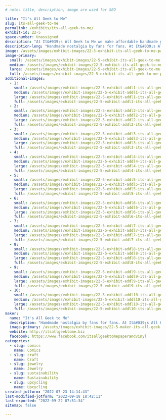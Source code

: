 ```yaml
---
# note: title, description, image are used for SEO

title: "It's All Geek to Me"
slug: its-all-geek-to-me
permalink: /exhibits/its-all-geek-to-me/
exhibit-id: 22-5
space-number: Unassigned
description: "At It&#039;s All Geek to Me we make affordable handmade goods from items that many people might discard."
description-long: "Handmade nostalgia by fans for fans. At It&#039;s All Geek to Me we make affordable handmade goods from items that have been well loved and that many people might discard. We use comics, books, and other paper items to make one of a kind photo frames, notebooks, coasters, and jewelry. Those VHS cassettes you used to watch with your favorite movies? We turn those into pieces of functional lighted art. Even toys and building blocks get a second life in the form of shadow boxes, ornaments, keychains, and jewelry. Those who enjoy pop culture will also love our handmade mini VHS and banned book earrings and keychains."
image: /assets/images/exhibit-images/22-5-exhibit-its-all-geek-to-me-pane-ad-large.PNG
image-primary: 
  small: /assets/images/exhibit-images/22-5-exhibit-its-all-geek-to-me-pane-ad-small.PNG
  medium: /assets/images/exhibit-images/22-5-exhibit-its-all-geek-to-me-pane-ad-medium.PNG
  large: /assets/images/exhibit-images/22-5-exhibit-its-all-geek-to-me-pane-ad-large.PNG
  full: /assets/images/exhibit-images/22-5-exhibit-its-all-geek-to-me-pane-ad-full.PNG
additional-images: 
  - 1:
    small: /assets/images/exhibit-images/22-5-exhibit-addl1-its-all-geek-to-me-3d0a7628-c234-42a7-b8a3-174d10fc69f8-small.JPG
    medium: /assets/images/exhibit-images/22-5-exhibit-addl1-its-all-geek-to-me-3d0a7628-c234-42a7-b8a3-174d10fc69f8-medium.JPG
    large: /assets/images/exhibit-images/22-5-exhibit-addl1-its-all-geek-to-me-3d0a7628-c234-42a7-b8a3-174d10fc69f8-large.JPG
    full: /assets/images/exhibit-images/22-5-exhibit-addl1-its-all-geek-to-me-3d0a7628-c234-42a7-b8a3-174d10fc69f8-full.JPG
  - 2:
    small: /assets/images/exhibit-images/22-5-exhibit-addl2-its-all-geek-to-me-55788341-07ae-461a-9bf4-9b85b08b4492-small.JPG
    medium: /assets/images/exhibit-images/22-5-exhibit-addl2-its-all-geek-to-me-55788341-07ae-461a-9bf4-9b85b08b4492-medium.JPG
    large: /assets/images/exhibit-images/22-5-exhibit-addl2-its-all-geek-to-me-55788341-07ae-461a-9bf4-9b85b08b4492-large.JPG
    full: /assets/images/exhibit-images/22-5-exhibit-addl2-its-all-geek-to-me-55788341-07ae-461a-9bf4-9b85b08b4492-full.JPG
  - 3:
    small: /assets/images/exhibit-images/22-5-exhibit-addl3-its-all-geek-to-me-638b05a9-8542-4997-b2db-77157c17f1ff-small.JPG
    medium: /assets/images/exhibit-images/22-5-exhibit-addl3-its-all-geek-to-me-638b05a9-8542-4997-b2db-77157c17f1ff-medium.JPG
    large: /assets/images/exhibit-images/22-5-exhibit-addl3-its-all-geek-to-me-638b05a9-8542-4997-b2db-77157c17f1ff-large.JPG
    full: /assets/images/exhibit-images/22-5-exhibit-addl3-its-all-geek-to-me-638b05a9-8542-4997-b2db-77157c17f1ff-full.JPG
  - 4:
    small: /assets/images/exhibit-images/22-5-exhibit-addl4-its-all-geek-to-me-661368888-small.jpeg
    medium: /assets/images/exhibit-images/22-5-exhibit-addl4-its-all-geek-to-me-661368888-medium.jpeg
    large: /assets/images/exhibit-images/22-5-exhibit-addl4-its-all-geek-to-me-661368888-large.jpeg
    full: /assets/images/exhibit-images/22-5-exhibit-addl4-its-all-geek-to-me-661368888-full.jpeg
  - 5:
    small: /assets/images/exhibit-images/22-5-exhibit-addl5-its-all-geek-to-me-a0dbf423-91f7-4b39-93ca-f2d511173908-small.JPG
    medium: /assets/images/exhibit-images/22-5-exhibit-addl5-its-all-geek-to-me-a0dbf423-91f7-4b39-93ca-f2d511173908-medium.JPG
    large: /assets/images/exhibit-images/22-5-exhibit-addl5-its-all-geek-to-me-a0dbf423-91f7-4b39-93ca-f2d511173908-large.JPG
    full: /assets/images/exhibit-images/22-5-exhibit-addl5-its-all-geek-to-me-a0dbf423-91f7-4b39-93ca-f2d511173908-full.JPG
  - 6:
    small: /assets/images/exhibit-images/22-5-exhibit-addl6-its-all-geek-to-me-adf9f49b-08fb-4826-9c4d-5e16ea8a99bd-small.JPG
    medium: /assets/images/exhibit-images/22-5-exhibit-addl6-its-all-geek-to-me-adf9f49b-08fb-4826-9c4d-5e16ea8a99bd-medium.JPG
    large: /assets/images/exhibit-images/22-5-exhibit-addl6-its-all-geek-to-me-adf9f49b-08fb-4826-9c4d-5e16ea8a99bd-large.JPG
    full: /assets/images/exhibit-images/22-5-exhibit-addl6-its-all-geek-to-me-adf9f49b-08fb-4826-9c4d-5e16ea8a99bd-full.JPG
  - 7:
    small: /assets/images/exhibit-images/22-5-exhibit-addl7-its-all-geek-to-me-img-7892-2-small.JPG
    medium: /assets/images/exhibit-images/22-5-exhibit-addl7-its-all-geek-to-me-img-7892-2-medium.JPG
    large: /assets/images/exhibit-images/22-5-exhibit-addl7-its-all-geek-to-me-img-7892-2-large.JPG
    full: /assets/images/exhibit-images/22-5-exhibit-addl7-its-all-geek-to-me-img-7892-2-full.JPG
  - 8:
    small: /assets/images/exhibit-images/22-5-exhibit-addl8-its-all-geek-to-me-img-7960-small.JPG
    medium: /assets/images/exhibit-images/22-5-exhibit-addl8-its-all-geek-to-me-img-7960-medium.JPG
    large: /assets/images/exhibit-images/22-5-exhibit-addl8-its-all-geek-to-me-img-7960-large.JPG
    full: /assets/images/exhibit-images/22-5-exhibit-addl8-its-all-geek-to-me-img-7960-full.JPG
  - 9:
    small: /assets/images/exhibit-images/22-5-exhibit-addl9-its-all-geek-to-me-img-8179-small.JPG
    medium: /assets/images/exhibit-images/22-5-exhibit-addl9-its-all-geek-to-me-img-8179-medium.JPG
    large: /assets/images/exhibit-images/22-5-exhibit-addl9-its-all-geek-to-me-img-8179-large.JPG
    full: /assets/images/exhibit-images/22-5-exhibit-addl9-its-all-geek-to-me-img-8179-full.JPG
  - 10:
    small: /assets/images/exhibit-images/22-5-exhibit-addl10-its-all-geek-to-me-img-9600-small.JPG
    medium: /assets/images/exhibit-images/22-5-exhibit-addl10-its-all-geek-to-me-img-9600-medium.JPG
    large: /assets/images/exhibit-images/22-5-exhibit-addl10-its-all-geek-to-me-img-9600-large.JPG
    full: /assets/images/exhibit-images/22-5-exhibit-addl10-its-all-geek-to-me-img-9600-full.JPG
maker: 
  name: "It's All Geek to Me"
  description: "Handmade nostalgia by fans for fans. At It&#039;s All Geek to Me we make affordable handmade goods from items that have been well loved and that many people might discard. We use comics, books, and other paper items to make one of a kind photo frames, notebooks, coasters, and jewelry. Those VHS cassettes you used to watch with your favorite movies? We turn those into pieces of functional lighted art. Even toys and building blocks get a second life in the form of shadow boxes, ornaments, keychains, and jewelry. Those who enjoy pop culture will also love our handmade mini VHS and banned book earrings and keychains."
  image-primary: /assets/images/exhibit-images/22-5-maker-its-all-geek-to-me-new-logo-medium.jpeg
  website: http://itsallgeektome.biz
  facebook: https://www.facebook.com/itsallgeektomepaperandvinyl
categories: 
  - slug: comics
    name: Comics
  - slug: craft
    name: Craft
  - slug: jewelry
    name: Jewelry
  - slug: sustainability
    name: Sustainability
  - slug: upcycling
    name: Upcycling
created-jotform: "2022-07-23 14:14:43"
last-modified-jotform: "2022-09-18 18:42:11"
last-exported: "2022-09-22 07:51:34"
sitemap: false

---
```

